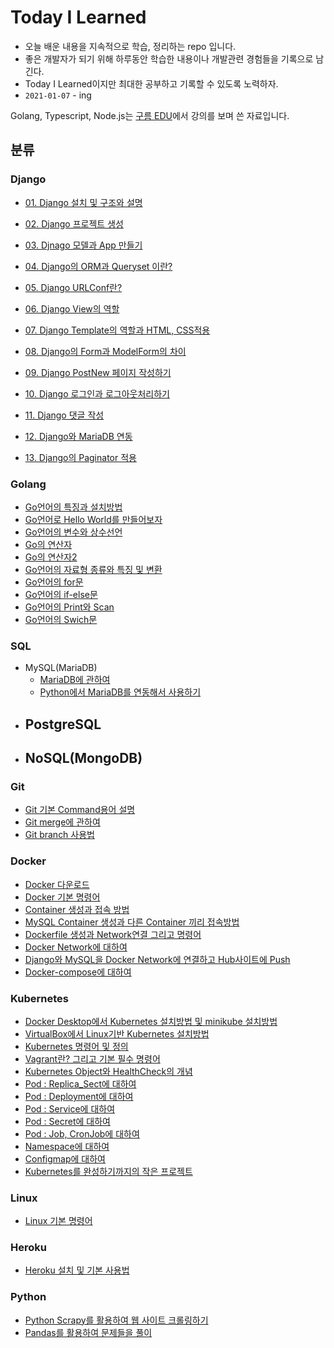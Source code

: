 # Today I Learned

- 오늘 배운 내용을 지속적으로 학습, 정리하는 repo 입니다.
- 좋은 개발자가 되기 위해 하루동안 학습한 내용이나 개발관련 경험들을 기록으로 남긴다.
- Today I Learned이지만 최대한 공부하고 기록할 수 있도록 노력하자.
- `2021-01-07` - ing

Golang, Typescript, Node.js는 [구름 EDU](https://edu.goorm.io/)에서 강의를 보며 쓴 자료입니다.



## 분류
### Django

- [01. Django 설치 및 구조와 설명](https://github.com/jaden7856/TIL/blob/master/Django/Django_00-Intro.md)

- [02. Django 프로젝트 생성](https://github.com/jaden7856/TIL/blob/master/Django/Django_01-Product.md)

- [03. Djnago 모델과 App 만들기](https://github.com/jaden7856/TIL/blob/master/Django/Django_02-Model-Table.md)

- [04. Django의 ORM과 Queryset 이란?](https://github.com/jaden7856/TIL/blob/master/Django/Django_04-ORM_QuerySets.md)

- [05. Django URLConf란?](https://github.com/jaden7856/TIL/blob/master/Django/Django_05-URL.md)

- [06. Django View의 역할](https://github.com/jaden7856/TIL/blob/master/Django/Django_06-View.md)

- [07. Django Template의 역할과 HTML, CSS적용](https://github.com/jaden7856/TIL/blob/master/Django/Django_07-Template.md)

- [08. Django의 Form과 ModelForm의 차이](https://github.com/jaden7856/TIL/blob/master/Django/Django_08-Form.md)

- [09. Django PostNew 페이지 작성하기](https://github.com/jaden7856/TIL/blob/master/Django/Django_09-PostNew.md)

- [10. Django 로그인과 로그아웃처리하기](https://github.com/jaden7856/TIL/blob/master/Django/Django_10-LoginLogout.md)

- [11. Django 댓글 작성](https://github.com/jaden7856/TIL/blob/master/Django/Django_11-Comment.md)

- [12. Django와 MariaDB 연동](https://github.com/jaden7856/TIL/blob/master/Django/Django_12-MariaDB.md)

- [13. Django의 Paginator 적용](https://github.com/jaden7856/TIL/blob/master/Django/Django_13-Paging.md)

  

### Golang

- [Go언어의 특징과 설치방법](https://github.com/jaden7856/TIL/blob/master/Go/00_Go_Intro.md)
- [Go언어로 Hello World를 만들어보자](https://github.com/jaden7856/TIL/blob/master/Go/01_Hello_World.md)
- [Go언어의 변수와 상수선언](https://github.com/jaden7856/TIL/blob/master/Go/02_Var_Const.md)
- [Go의 연산자](https://github.com/jaden7856/TIL/blob/master/Go/03-01_Operator.md)
- [Go의 연산자2](https://github.com/jaden7856/TIL/blob/master/Go/03-02_Operator.md)
- [Go언어의 자료형 종류와 특징 및 변환](https://github.com/jaden7856/TIL/blob/master/Go/04_Data_type.md)
- [Go언어의 for문](https://github.com/jaden7856/TIL/blob/master/Go/05_For.md)
- [Go언어의 if-else문](https://github.com/jaden7856/TIL/blob/master/Go/06_ifElse.md)
- [Go언어의 Print와 Scan](https://github.com/jaden7856/TIL/blob/master/Go/07_Print_Scan.md)
- [Go언어의 Swich문](https://github.com/jaden7856/TIL/blob/master/Go/08_Swich.md)



### SQL

- MySQL(MariaDB)
  - [MariaDB에 관하여](https://github.com/jaden7856/TIL/blob/master/SQL/MariaDB_Intro.md)
  - [Python에서 MariaDB를 연동해서 사용하기](https://github.com/jaden7856/TIL/blob/master/SQL/MariaDB%26Python_Connection.md)
- PostgreSQL
  - 
- NoSQL(MongoDB)
  - 



### Git

- [Git 기본 Command용어 설명](https://github.com/jaden7856/TIL/blob/master/git/git-command.md)
- [Git merge에 관하여](https://github.com/jaden7856/TIL/blob/master/git/git-merge.md)
- [Git branch 사용법](https://github.com/jaden7856/TIL/blob/master/git/git-branch.md)



### Docker

- [Docker 다운로드](https://github.com/jaden7856/TIL/blob/master/Docker/00_Docker_Download.md)
- [Docker 기본 명령어](https://github.com/jaden7856/TIL/blob/master/Docker/01_Docker_command.md)
- [Container 생성과 접속 방법](https://github.com/jaden7856/TIL/blob/master/Docker/02_Container_create.md)
- [MySQL Container 생성과 다른 Container 끼리 접속방법](https://github.com/jaden7856/TIL/blob/master/Docker/03_Container_MySQL.md)
- [Dockerfile 생성과 Network연결 그리고 명령어](https://github.com/jaden7856/TIL/blob/master/Docker/04_Dockerfile.md)
- [Docker Network에 대하여](https://github.com/jaden7856/TIL/blob/master/Docker/05_Docker_network.md)
- [Django와 MySQL을 Docker Network에 연결하고 Hub사이트에 Push](https://github.com/jaden7856/TIL/blob/master/Docker/06_Doker_Django.md)
- [Docker-compose에 대하여](https://github.com/jaden7856/TIL/blob/master/Docker/07_Docker-compose.md)



### Kubernetes

- [Docker Desktop에서 Kubernetes 설치방법 및 minikube 설치방법](https://github.com/jaden7856/TIL/blob/master/Kubernetes/00_Kubernetes_Download.md)
- [VirtualBox에서 Linux기반 Kubernetes 설치방법](https://github.com/jaden7856/TIL/blob/master/Kubernetes/01_VirtualBox_Download.md)
- [Kubernetes 명령어 및 정의](https://github.com/jaden7856/TIL/blob/master/Kubernetes/02_Kubernetes_Intro.md)
- [Vagrant란? 그리고 기본 필수 명령어](https://github.com/jaden7856/TIL/blob/master/Kubernetes/03_Kubernetes_Vagrant.md)
- [Kubernetes Object와 HealthCheck의 개념](https://github.com/jaden7856/TIL/blob/master/Kubernetes/04_Kubernetes_Object.md)
- [Pod : Replica_Sect에 대하여](https://github.com/jaden7856/TIL/blob/master/Kubernetes/04-1_Kubernetes_Object_Replica.md)
- [Pod : Deployment에 대하여](https://github.com/jaden7856/TIL/blob/master/Kubernetes/04-2_Kubernetes_Object_Deployment.md)
- [Pod : Service에 대하여](https://github.com/jaden7856/TIL/blob/master/Kubernetes/04-3_Kubernetes_Object_Service.md)
- [Pod : Secret에 대하여](https://github.com/jaden7856/TIL/blob/master/Kubernetes/04-6_Kubernetes_Object_Secret.md)
- [Pod : Job, CronJob에 대하여](https://github.com/jaden7856/TIL/blob/master/Kubernetes/04-7_Kubernetes_Object_Job.md)
- [Namespace에 대하여](https://github.com/jaden7856/TIL/blob/master/Kubernetes/04-4_Kubernetes_Object_Namespace.md)
- [Configmap에 대하여](https://github.com/jaden7856/TIL/blob/master/Kubernetes/04-5_Kubernetes_Object_Configmap.md)
- [Kubernetes를 완성하기까지의 작은 프로젝트](https://github.com/jaden7856/TIL/blob/master/Kubernetes/05_Kubernetes_Project.md)



### Linux

- [Linux 기본 명령어](https://github.com/jaden7856/TIL/blob/master/linux/00_linux-command.md)



### Heroku

- [Heroku 설치 및 기본 사용법](https://github.com/jaden7856/TIL/blob/master/Heroku/heroku_Intro.md)



### Python
- [Python Scrapy를 활용하여 웹 사이트 크롤링하기](https://github.com/jaden7856/TIL/blob/master/Python/Scrapy.md)
- [Pandas를 활용하여 문제들을 풀이](https://github.com/jaden7856/TIL/blob/master/Python/Pandas_Ecom_Exercise.md)